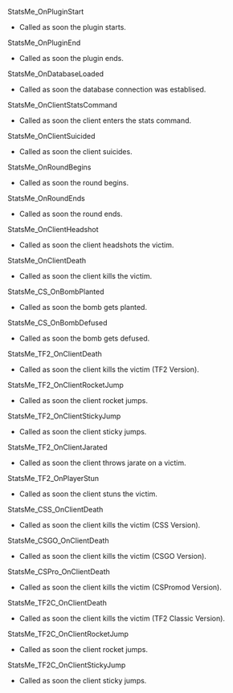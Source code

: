 StatsMe_OnPluginStart
  - Called as soon the plugin starts.

StatsMe_OnPluginEnd
  - Called as soon the plugin ends.

StatsMe_OnDatabaseLoaded
  - Called as soon the database connection was establised.

StatsMe_OnClientStatsCommand
  - Called as soon the client enters the stats command.

StatsMe_OnClientSuicided
  - Called as soon the client suicides.

StatsMe_OnRoundBegins
  - Called as soon the round begins.

StatsMe_OnRoundEnds
  - Called as soon the round ends.

StatsMe_OnClientHeadshot
  - Called as soon the client headshots the victim.

StatsMe_OnClientDeath
  - Called as soon the client kills the victim.

StatsMe_CS_OnBombPlanted
  - Called as soon the bomb gets planted.

StatsMe_CS_OnBombDefused
  - Called as soon the bomb gets defused.
 
StatsMe_TF2_OnClientDeath
  - Called as soon the client kills the victim (TF2 Version).
 
StatsMe_TF2_OnClientRocketJump
  - Called as soon the client rocket jumps.
 
StatsMe_TF2_OnClientStickyJump
  - Called as soon the client sticky jumps.
 
StatsMe_TF2_OnClientJarated
  - Called as soon the client throws jarate on a victim.
 
StatsMe_TF2_OnPlayerStun
  - Called as soon the client stuns the victim.

StatsMe_CSS_OnClientDeath
  - Called as soon the client kills the victim (CSS Version).

StatsMe_CSGO_OnClientDeath
  - Called as soon the client kills the victim (CSGO Version).

StatsMe_CSPro_OnClientDeath
  - Called as soon the client kills the victim (CSPromod Version).

StatsMe_TF2C_OnClientDeath
  - Called as soon the client kills the victim (TF2 Classic Version).

StatsMe_TF2C_OnClientRocketJump
  - Called as soon the client rocket jumps.

StatsMe_TF2C_OnClientStickyJump
  - Called as soon the client sticky jumps.
